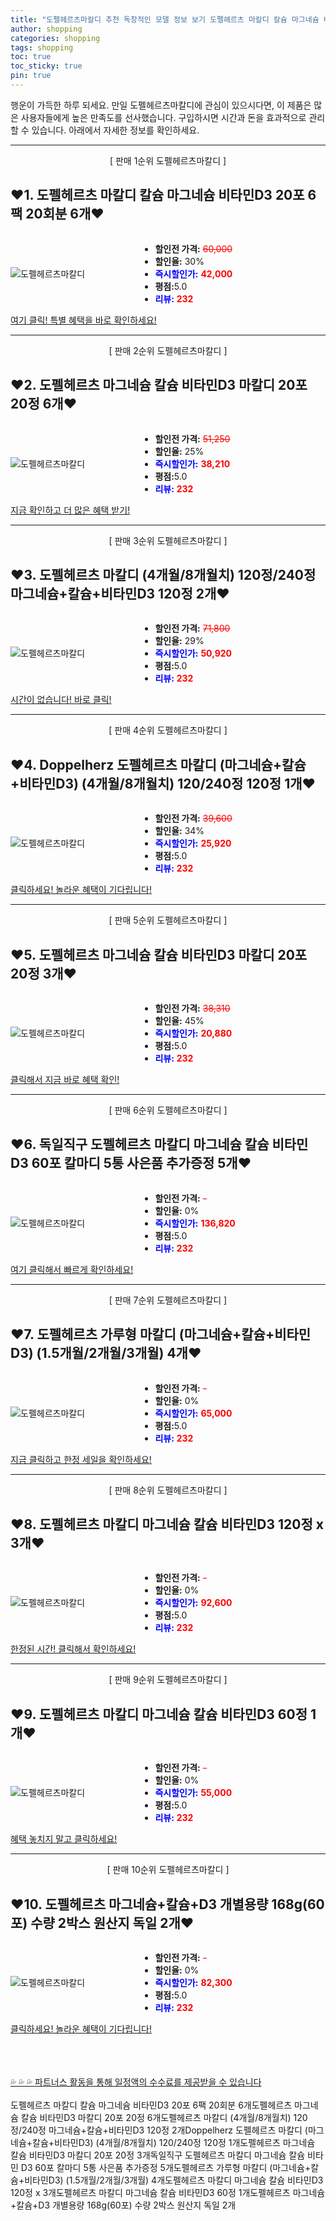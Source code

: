 ```yaml
---
title: "도펠헤르츠마칼디 추천 독창적인 모델 정보 보기 도펠헤르츠 마칼디 칼슘 마그네슘 비타민D3"
author: shopping
categories: shopping
tags: shopping
toc: true
toc_sticky: true
pin: true
---
```

행운이 가득한 하루 되세요. 만일 도펠헤르츠마칼디에 관심이 있으시다면,  이 제품은 많은 사용자들에게 높은 만족도를 선사했습니다. 구입하시면 시간과 돈을 효과적으로 관리할 수 있습니다. 아래에서 자세한 정보를 확인하세요.

---
<p class="toplist" style="margin: 0 auto; display: block; width: fit-content;">[ 판매 1순위 도펠헤르츠마칼디 ]</p>

<h2><strong>❤️1. 도펠헤르츠 마칼디 칼슘 마그네슘 비타민D3 20포 6팩 20회분 6개❤️</strong></h2>

<div style="display: flex; align-items: center;">
    <div style="flex: 0.4;">
        <img src="https://thumbnail7.coupangcdn.com/thumbnails/remote/230x230ex/image/vendor_inventory/a3fb/bf38e92acc2277dcb648c020f8834dd734ad771f39ff67dfb26936de766f.png" alt="도펠헤르츠마칼디" style="max-width: 100%;">
    </div>
    <div style="flex: 0.6; margin-left: 10px;">
        <ul>
            <li><strong>할인전 가격:</strong> <del style="color: red;">60,000</del></li>
            <li><strong>할인율:</strong> 30%</li>
            <li><span style='color:blue'><strong>즉시할인가:</strong></span> <span style='color:red'><strong>42,000</strong></span></li>
            <li><strong>평점:</strong>5.0</li>
            <li><span style='color:blue'><strong>리뷰:</strong></span> <span style='color:red'><strong>232</strong></span></li>
        </ul>
    </div>
</div>
<div class="center">
    <a href="https://selin100587.github.io?lptag=AF9450613&subid=githubio&pageKey=6910968362&traceid=V0-153&itemId=17201630173&vendorItemId=89552318833" class="myButton">
        여기 클릭! 특별 혜택을 바로 확인하세요!
    </a>
</div>


---
<p class="toplist" style="margin: 0 auto; display: block; width: fit-content;">[ 판매 2순위 도펠헤르츠마칼디 ]</p>

<h2><strong>❤️2. 도펠헤르츠 마그네슘 칼슘 비타민D3 마칼디 20포 20정 6개❤️</strong></h2>

<div style="display: flex; align-items: center;">
    <div style="flex: 0.4;">
        <img src="https://thumbnail6.coupangcdn.com/thumbnails/remote/230x230ex/image/vendor_inventory/a479/c3d8351a5a9754ec6707a6a652f2709dc16973c159dad1cf762b7090ca37.jpg" alt="도펠헤르츠마칼디" style="max-width: 100%;">
    </div>
    <div style="flex: 0.6; margin-left: 10px;">
        <ul>
            <li><strong>할인전 가격:</strong> <del style="color: red;">51,250</del></li>
            <li><strong>할인율:</strong> 25%</li>
            <li><span style='color:blue'><strong>즉시할인가:</strong></span> <span style='color:red'><strong>38,210</strong></span></li>
            <li><strong>평점:</strong>5.0</li>
            <li><span style='color:blue'><strong>리뷰:</strong></span> <span style='color:red'><strong>232</strong></span></li>
        </ul>
    </div>
</div>
<div class="center">
    <a href="https://selin100587.github.io?lptag=AF9450613&subid=githubio&pageKey=6910968362&traceid=V0-153&itemId=16655742184&vendorItemId=88207972425" class="myButton">
        지금 확인하고 더 많은 혜택 받기!
    </a>
</div>


---
<p class="toplist" style="margin: 0 auto; display: block; width: fit-content;">[ 판매 3순위 도펠헤르츠마칼디 ]</p>

<h2><strong>❤️3. 도펠헤르츠 마칼디 (4개월/8개월치) 120정/240정 마그네슘+칼슘+비타민D3 120정 2개❤️</strong></h2>

<div style="display: flex; align-items: center;">
    <div style="flex: 0.4;">
        <img src="https://thumbnail6.coupangcdn.com/thumbnails/remote/230x230ex/image/vendor_inventory/312b/8283b4959197289c174a67518b20232c4063fd0989090147b99d4b0ebca6.png" alt="도펠헤르츠마칼디" style="max-width: 100%;">
    </div>
    <div style="flex: 0.6; margin-left: 10px;">
        <ul>
            <li><strong>할인전 가격:</strong> <del style="color: red;">71,800</del></li>
            <li><strong>할인율:</strong> 29%</li>
            <li><span style='color:blue'><strong>즉시할인가:</strong></span> <span style='color:red'><strong>50,920</strong></span></li>
            <li><strong>평점:</strong>5.0</li>
            <li><span style='color:blue'><strong>리뷰:</strong></span> <span style='color:red'><strong>232</strong></span></li>
        </ul>
    </div>
</div>
<div class="center">
    <a href="https://selin100587.github.io?lptag=AF9450613&subid=githubio&pageKey=6910968362&traceid=V0-153&itemId=12062457553&vendorItemId=87924010604" class="myButton">
        시간이 없습니다! 바로 클릭!
    </a>
</div>


---
<p class="toplist" style="margin: 0 auto; display: block; width: fit-content;">[ 판매 4순위 도펠헤르츠마칼디 ]</p>

<h2><strong>❤️4. Doppelherz 도펠헤르츠 마칼디 (마그네슘+칼슘+비타민D3) (4개월/8개월치) 120/240정 120정 1개❤️</strong></h2>

<div style="display: flex; align-items: center;">
    <div style="flex: 0.4;">
        <img src="https://thumbnail6.coupangcdn.com/thumbnails/remote/230x230ex/image/vendor_inventory/7d5e/a9a6d4816949d237972868b6d6f30d7a0814b02c25e9d41247770939bd4f.jpg" alt="도펠헤르츠마칼디" style="max-width: 100%;">
    </div>
    <div style="flex: 0.6; margin-left: 10px;">
        <ul>
            <li><strong>할인전 가격:</strong> <del style="color: red;">39,600</del></li>
            <li><strong>할인율:</strong> 34%</li>
            <li><span style='color:blue'><strong>즉시할인가:</strong></span> <span style='color:red'><strong>25,920</strong></span></li>
            <li><strong>평점:</strong>5.0</li>
            <li><span style='color:blue'><strong>리뷰:</strong></span> <span style='color:red'><strong>232</strong></span></li>
        </ul>
    </div>
</div>
<div class="center">
    <a href="https://selin100587.github.io?lptag=AF9450613&subid=githubio&pageKey=6910968362&traceid=V0-153&itemId=12062457551&vendorItemId=87924010595" class="myButton">
        클릭하세요! 놀라운 혜택이 기다립니다!
    </a>
</div>


---
<p class="toplist" style="margin: 0 auto; display: block; width: fit-content;">[ 판매 5순위 도펠헤르츠마칼디 ]</p>

<h2><strong>❤️5. 도펠헤르츠 마그네슘 칼슘 비타민D3 마칼디 20포 20정 3개❤️</strong></h2>

<div style="display: flex; align-items: center;">
    <div style="flex: 0.4;">
        <img src="https://thumbnail8.coupangcdn.com/thumbnails/remote/230x230ex/image/vendor_inventory/dfcb/b69e1e6fec254dc8fe40aefc7961e98113bf98182f86381b3e18a2255c82.jpg" alt="도펠헤르츠마칼디" style="max-width: 100%;">
    </div>
    <div style="flex: 0.6; margin-left: 10px;">
        <ul>
            <li><strong>할인전 가격:</strong> <del style="color: red;">38,310</del></li>
            <li><strong>할인율:</strong> 45%</li>
            <li><span style='color:blue'><strong>즉시할인가:</strong></span> <span style='color:red'><strong>20,880</strong></span></li>
            <li><strong>평점:</strong>5.0</li>
            <li><span style='color:blue'><strong>리뷰:</strong></span> <span style='color:red'><strong>232</strong></span></li>
        </ul>
    </div>
</div>
<div class="center">
    <a href="https://selin100587.github.io?lptag=AF9450613&subid=githubio&pageKey=6910968362&traceid=V0-153&itemId=20086890698&vendorItemId=88187975468" class="myButton">
        클릭해서 지금 바로 혜택 확인!
    </a>
</div>


---
<p class="toplist" style="margin: 0 auto; display: block; width: fit-content;">[ 판매 6순위 도펠헤르츠마칼디 ]</p>

<h2><strong>❤️6. 독일직구 도펠헤르츠 마칼디 마그네슘 칼슘 비타민 D3 60포 칼마디 5통 사은품 추가증정 5개❤️</strong></h2>

<div style="display: flex; align-items: center;">
    <div style="flex: 0.4;">
        <img src="https://thumbnail10.coupangcdn.com/thumbnails/remote/230x230ex/image/vendor_inventory/459f/d8e8423b87caba3e9a706ddba6e4a3721959ab1064916952f0739977ebc2.jpg" alt="도펠헤르츠마칼디" style="max-width: 100%;">
    </div>
    <div style="flex: 0.6; margin-left: 10px;">
        <ul>
            <li><strong>할인전 가격:</strong> <del style="color: red;">-</del></li>
            <li><strong>할인율:</strong> 0%</li>
            <li><span style='color:blue'><strong>즉시할인가:</strong></span> <span style='color:red'><strong>136,820</strong></span></li>
            <li><strong>평점:</strong>5.0</li>
            <li><span style='color:blue'><strong>리뷰:</strong></span> <span style='color:red'><strong>232</strong></span></li>
        </ul>
    </div>
</div>
<div class="center">
    <a href="https://selin100587.github.io?lptag=AF9450613&subid=githubio&pageKey=6910968362&traceid=V0-153&itemId=20343190459&vendorItemId=87427917930" class="myButton">
        여기 클릭해서 빠르게 확인하세요!
    </a>
</div>


---
<p class="toplist" style="margin: 0 auto; display: block; width: fit-content;">[ 판매 7순위 도펠헤르츠마칼디 ]</p>

<h2><strong>❤️7. 도펠헤르츠 가루형 마칼디 (마그네슘+칼슘+비타민D3) (1.5개월/2개월/3개월) 4개❤️</strong></h2>

<div style="display: flex; align-items: center;">
    <div style="flex: 0.4;">
        <img src="https://thumbnail7.coupangcdn.com/thumbnails/remote/230x230ex/image/vendor_inventory/5f7c/8e87645f4f1d84a91597d3df24505801c0502bc6cc13b8b06cff3346fd82.png" alt="도펠헤르츠마칼디" style="max-width: 100%;">
    </div>
    <div style="flex: 0.6; margin-left: 10px;">
        <ul>
            <li><strong>할인전 가격:</strong> <del style="color: red;">-</del></li>
            <li><strong>할인율:</strong> 0%</li>
            <li><span style='color:blue'><strong>즉시할인가:</strong></span> <span style='color:red'><strong>65,000</strong></span></li>
            <li><strong>평점:</strong>5.0</li>
            <li><span style='color:blue'><strong>리뷰:</strong></span> <span style='color:red'><strong>232</strong></span></li>
        </ul>
    </div>
</div>
<div class="center">
    <a href="https://selin100587.github.io?lptag=AF9450613&subid=githubio&pageKey=6910968362&traceid=V0-153&itemId=14029679901&vendorItemId=81277855876" class="myButton">
        지금 클릭하고 한정 세일을 확인하세요!
    </a>
</div>


---
<p class="toplist" style="margin: 0 auto; display: block; width: fit-content;">[ 판매 8순위 도펠헤르츠마칼디 ]</p>

<h2><strong>❤️8. 도펠헤르츠 마칼디 마그네슘 칼슘 비타민D3 120정 x 3개❤️</strong></h2>

<div style="display: flex; align-items: center;">
    <div style="flex: 0.4;">
        <img src="https://thumbnail10.coupangcdn.com/thumbnails/remote/230x230ex/image/vendor_inventory/e122/e1010240990fde4cf04ce87080bcd4745b50d8130e3f8069c9ef0ef14cda.jpg" alt="도펠헤르츠마칼디" style="max-width: 100%;">
    </div>
    <div style="flex: 0.6; margin-left: 10px;">
        <ul>
            <li><strong>할인전 가격:</strong> <del style="color: red;">-</del></li>
            <li><strong>할인율:</strong> 0%</li>
            <li><span style='color:blue'><strong>즉시할인가:</strong></span> <span style='color:red'><strong>92,600</strong></span></li>
            <li><strong>평점:</strong>5.0</li>
            <li><span style='color:blue'><strong>리뷰:</strong></span> <span style='color:red'><strong>232</strong></span></li>
        </ul>
    </div>
</div>
<div class="center">
    <a href="https://selin100587.github.io?lptag=AF9450613&subid=githubio&pageKey=6910968362&traceid=V0-153&itemId=22049889126&vendorItemId=89097174995" class="myButton">
        한정된 시간! 클릭해서 확인하세요!
    </a>
</div>


---
<p class="toplist" style="margin: 0 auto; display: block; width: fit-content;">[ 판매 9순위 도펠헤르츠마칼디 ]</p>

<h2><strong>❤️9. 도펠헤르츠 마칼디 마그네슘 칼슘 비타민D3 60정 1개❤️</strong></h2>

<div style="display: flex; align-items: center;">
    <div style="flex: 0.4;">
        <img src="https://thumbnail9.coupangcdn.com/thumbnails/remote/230x230ex/image/vendor_inventory/fcdb/fbc8f894b44b8fbd2b588a56d158001aa9035665292e4acc9bf05641e1f4.jpg" alt="도펠헤르츠마칼디" style="max-width: 100%;">
    </div>
    <div style="flex: 0.6; margin-left: 10px;">
        <ul>
            <li><strong>할인전 가격:</strong> <del style="color: red;">-</del></li>
            <li><strong>할인율:</strong> 0%</li>
            <li><span style='color:blue'><strong>즉시할인가:</strong></span> <span style='color:red'><strong>55,000</strong></span></li>
            <li><strong>평점:</strong>5.0</li>
            <li><span style='color:blue'><strong>리뷰:</strong></span> <span style='color:red'><strong>232</strong></span></li>
        </ul>
    </div>
</div>
<div class="center">
    <a href="https://selin100587.github.io?lptag=AF9450613&subid=githubio&pageKey=6910968362&traceid=V0-153&itemId=21693791261&vendorItemId=88743470214" class="myButton">
        혜택 놓치지 말고 클릭하세요!
    </a>
</div>


---
<p class="toplist" style="margin: 0 auto; display: block; width: fit-content;">[ 판매 10순위 도펠헤르츠마칼디 ]</p>

<h2><strong>❤️10. 도펠헤르츠 마그네슘+칼슘+D3 개별용량 168g(60포) 수량 2박스 원산지 독일 2개❤️</strong></h2>

<div style="display: flex; align-items: center;">
    <div style="flex: 0.4;">
        <img src="https://thumbnail9.coupangcdn.com/thumbnails/remote/230x230ex/image/vendor_inventory/3b41/1c7436d9314d46a48d602c0abe7476db584dcb0ff5955106d6a0b331b712.jpg" alt="도펠헤르츠마칼디" style="max-width: 100%;">
    </div>
    <div style="flex: 0.6; margin-left: 10px;">
        <ul>
            <li><strong>할인전 가격:</strong> <del style="color: red;">-</del></li>
            <li><strong>할인율:</strong> 0%</li>
            <li><span style='color:blue'><strong>즉시할인가:</strong></span> <span style='color:red'><strong>82,300</strong></span></li>
            <li><strong>평점:</strong>5.0</li>
            <li><span style='color:blue'><strong>리뷰:</strong></span> <span style='color:red'><strong>232</strong></span></li>
        </ul>
    </div>
</div>
<div class="center">
    <a href="https://selin100587.github.io?lptag=AF9450613&subid=githubio&pageKey=6910968362&traceid=V0-153&itemId=23472666948&vendorItemId=90499204078" class="myButton">
        클릭하세요! 놀라운 혜택이 기다립니다!
    </a>
</div>

<br><br><br>[💦 💦 💦 파트너스 활동을 통해 일정액의 수수료를 제공받을 수 있습니다](https://link.coupang.com/a/bcpT2c)<br><br>도펠헤르츠 마칼디 칼슘 마그네슘 비타민D3 20포 6팩 20회분 6개도펠헤르츠 마그네슘 칼슘 비타민D3 마칼디 20포 20정 6개도펠헤르츠 마칼디 (4개월/8개월치) 120정/240정 마그네슘+칼슘+비타민D3 120정 2개Doppelherz 도펠헤르츠 마칼디 (마그네슘+칼슘+비타민D3) (4개월/8개월치) 120/240정 120정 1개도펠헤르츠 마그네슘 칼슘 비타민D3 마칼디 20포 20정 3개독일직구 도펠헤르츠 마칼디 마그네슘 칼슘 비타민 D3 60포 칼마디 5통 사은품 추가증정 5개도펠헤르츠 가루형 마칼디 (마그네슘+칼슘+비타민D3) (1.5개월/2개월/3개월) 4개도펠헤르츠 마칼디 마그네슘 칼슘 비타민D3 120정 x 3개도펠헤르츠 마칼디 마그네슘 칼슘 비타민D3 60정 1개도펠헤르츠 마그네슘+칼슘+D3 개별용량 168g(60포) 수량 2박스 원산지 독일 2개